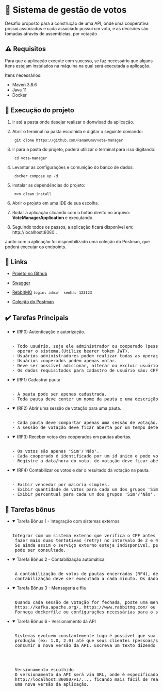 
# :rocket: Sistema de gestão de votos 

Desafio proposto para a construção de uma API, onde uma cooperativa possui associados e cada associado possui um voto, e as decisões são tomadas através de assembleias, por votação

## :warning: Requisitos

Para que a aplicação execute com sucesso, se faz necessário que alguns itens estejam instalados na máquina na qual será executada a aplicação.

Itens necessários:

- Maven 3.8.6
- Java 11
- Docker

## :memo: Execução do projeto

1. Ir até a pasta onde desejar realizar o donwload da aplicação.

2. Abrir o terminal na pasta escolhida e digitar o seguinte comando:

        git clone https://github.com/RenanUmV/vote-manager

3. Ir para a pasta do projeto, poderá utilizar o terminal para isso digitando:

        cd vote-manager

4. Levantar as configurações e comunição do banco de dados:

        docker compose up -d
        
5. Instalar as dependências do projeto:

        mvn clean install

6. Abrir o projeto em uma IDE de sua escolha.

7. Rodar a aplicação clicando com o botão direito no arquivo: **VoteManagerApplication** e executando.

8. Seguindo todos os passos, a aplicação ficará disponível em: http://localhost:8080 .

Junto com a aplicação foi disponibilizado uma coleção do Postman, que poderá executar os endpoints.

## :link: Links

 - [Projeto no Github](https://github.com/RenanUmV/vote-manager)

 - [Swagger](http://localhost:8080/swagger-ui/index.html)

 - [RebbitMQ](http://localhost:15672)
        ```login: admin  senha: 123123```

 - [Coleção do Postman](https://github.com/RenanUmV/vote-manager/blob/main/VoterManagerSolutis.postman_collection.json)

## :heavy_check_mark: Tarefas Principais

- <details open>
  <summary>(RF0) Autenticação e autorização.</summary>
  <br/>
  <pre>
  - Todo usuário, seja ele administrador ou cooperado (pessoa que votam) deve estar devidamente autenticado para
    operar o sistema.(Utilize bearer token JWT).
  - Usuários administradores podem realizar todas as operações do sistema. 
  - Usuários cooperados podem apenas votar. 
  - Deve ser possível adicionar, alterar ou excluir usuários.
  - Os dados requisitados para cadastro de usuário são: CPF, nome, tipo (administrador ou cooperado) e e-mail.
  </pre>


- <details open>
  <summary>(RF1) Cadastrar pauta.</summary>
  <br/>
  <pre>
  - A pauta pode ser apenas cadastrada.
  - Toda pauta deve conter um nome da pauta e uma descrição.
  </pre>

- <details open>
  <summary>(RF2) Abrir uma sessão de votação para uma pauta.</summary>
  <br/>
  <pre>
  - Cada pauta deve comportar apenas uma sessão de votação. 
  - A sessão de votação deve ficar aberta por um tempo determinado na chamada de abertura ou 1 minuto por padrão.
  </pre>

- <details open>
  <summary>(RF3) Receber votos dos cooperados em pautas abertas.</summary>
  <br/>
  <pre>
  - Os votos são apenas 'Sim'/'Não'.
  - Cada cooperado é identificado por um id único e pode votar apenas uma vez por pauta. 
  - Registre a data/hora do voto. de votação deve ficar aberta por um tempo determinado na chamada de abertura ou 1 minuto por padrão.
  </pre>

- <details open>
  <summary>(RF4) Contabilizar os votos e dar o resultado da votação na pauta.</summary>
  <br/>
  <pre>
  - Exibir vencedor por maioria simples.
  - Exibir quantidade de votos para cada um dos grupos 'Sim'/'Não'.
  - Exibir percentual para cada um dos grupos 'Sim'/'Não'.
  </pre>

## :dart: Tarefas bônus

- <details open>
  <summary>Tarefa Bônus 1 - Integração com sistemas externos</summary>
  <br/>
  <pre>
  Integrar com um sistema externo que verifica o CPF antes de cadastrar um usuário. Caso o sistema esteja indisponível, você deve
   fazer mais duas tentativas (retry) no intervalo de 2 e 4 segundos respectivamente (você deve registrar as tentativas no log). 
   Se ainda assim o serviço externo esteja indisponível, permita o cadastro do usuário, mas registre no log que o serviço não
   pode ser consultado.
  </pre>

- <details open>
  <summary>Tarefa Bônus 2 - Contabilização automática</summary>
  <br/>
  <pre>
   A contabilização de votos de pautas encerradas (RF4), deve ser feita de forma automática pelo sistema. A rotina de
   contabilização deve ser executada a cada minuto. Os dados devem ser persistidos no banco de dados.
  </pre>

- <details open>
  <summary>Tarefa Bônus 3 - Mensageria e fila</summary>
  <br/>
  <pre>
   Quando cada sessão de votação for fechada, poste uma mensagem em uma mensageria
   https://kafka.apache.org/, https://www.rabbitmq.com/ ou qualquer outra) com o resultado da votação.
   Forneça dockerfile ou configurações necessárias para o serviço de mensageiria utilizado.
  </pre>

- <details open>
  <summary>Tarefa Bônus 6 - Versionamento da API</summary>
  <br/>
  <pre>
   Sistemas evoluem constantemente logo é possível que sua API mude e seja necessário que você mantenha diferentes versões em 
   produção (ex: 1.0, 2.0) até que seus clientes (pessoas/sistemas que consomem sua api) realizem as mudanças necessárias para
   consumir a nova versão da API. Escreva um texto dizendo qual estratégia você utilizaria para versionar a sua API.
   <br>
   <br>
   Versionamento escolhido
   O versionamento da API será via URL, onde é especificado a versão da API na qual está sendo utilizado, por exemplo 
   http://localhost:80080/v1/..., ficando mais fácil de realizar as mudanças necessárias quando surgir
   uma nova versão da aplicação.
  </pre>

